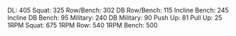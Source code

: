 DL: 405
 Squat: 325
 Row/Bench: 302
 DB Row/Bench: 115
 Incline Bench: 245
 Incline DB Bench: 95
 Military: 240
 DB Military: 90
 Push Up: 81
 Pull Up: 25
 1RPM Squat: 675
 1RPM Row: 540
 1RPM Bench: 500

